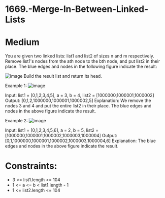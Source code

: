 # 1669.-Merge-In-Between-Linked-Lists

# Medium 
You are given two linked lists: list1 and list2 of sizes n and m respectively.
Remove list1's nodes from the ath node to the bth node, and put list2 in their place.
The blue edges and nodes in the following figure indicate the result:

![image](https://user-images.githubusercontent.com/98229024/196421291-479af2cc-48b9-4d4d-bfeb-07f27c972026.png)
Build the result list and return its head.

Example 1:
![image](https://user-images.githubusercontent.com/98229024/196421442-640b62be-45c0-4f67-8549-2fcfee39e404.png)

Input: list1 = [0,1,2,3,4,5], a = 3, b = 4, list2 = [1000000,1000001,1000002]
Output: [0,1,2,1000000,1000001,1000002,5]
Explanation: We remove the nodes 3 and 4 and put the entire list2 in their place. The blue edges and nodes in the above figure indicate the result.


Example 2:
![image](https://user-images.githubusercontent.com/98229024/196421562-51e164ac-c25a-41d8-bffa-4aaed62f036b.png)

Input: list1 = [0,1,2,3,4,5,6], a = 2, b = 5, list2 = [1000000,1000001,1000002,1000003,1000004]
Output: [0,1,1000000,1000001,1000002,1000003,1000004,6]
Explanation: The blue edges and nodes in the above figure indicate the result.

# Constraints:
* 3 <= list1.length <= 104
* 1 <= a <= b < list1.length - 1
* 1 <= list2.length <= 104
